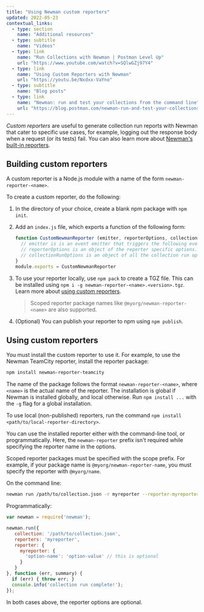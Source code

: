 ```yaml
---
title: "Using Newman custom reporters"
updated: 2022-05-23
contextual_links:
  - type: section
    name: "Additional resources"
  - type: subtitle
    name: "Videos"
  - type: link
    name: "Run Collections with Newman | Postman Level Up"
    url: "https://www.youtube.com/watch?v=SQlwGZj97Y4"
  - type: link
    name: "Using Custom Reporters with Newman"
    url: "https://youtu.be/Nxdxx-VaYno"
  - type: subtitle
    name: "Blog posts"
  - type: link
    name: "Newman: run and test your collections from the command line"
    url: "https://blog.postman.com/newman-run-and-test-your-collections-from-the-command-line/"
---
```


_Custom reporters_ are useful to generate collection run reports with Newman that cater to specific use cases, for example, logging out the response body when a request (or its tests) fail. You can also learn more about [Newman's built-in reporters](/docs/collections/using-newman-cli/newman-options/#reporters).

## Building custom reporters

A custom reporter is a Node.js module with a name of the form `newman-reporter-<name>`.

To create a custom reporter, do the following:

1. In the directory of your choice, create a blank npm package with `npm init`.

1. Add an `index.js` file, which exports a function of the following form:

    ```javascript
    function CustomNewmanReporter (emitter, reporterOptions, collectionRunOptions) {
      // emitter is is an event emitter that triggers the following events: https://github.com/postmanlabs/newman#newmanrunevents
      // reporterOptions is an object of the reporter specific options. The usage examples below have more details.
      // collectionRunOptions is an object of all the collection run options: https://github.com/postmanlabs/newman#newmanrunoptions-object--callback-function--run-eventemitter
    }
    module.exports = CustomNewmanReporter
    ```

1. To use your reporter locally, use `npm pack` to create a TGZ file. This can be installed using `npm i -g newman-reporter-<name>.<version>.tgz`. Learn more about [using custom reporters](#using-custom-reporters).

    > Scoped reporter package names like `@myorg/newman-reporter-<name>` are also supported.

1. (Optional) You can publish your reporter to npm using `npm publish`.

## Using custom reporters

You must install the custom reporter to use it. For example, to use the Newman TeamCity reporter, install the reporter package:

```bash
npm install newman-reporter-teamcity
```

The name of the package follows the format `newman-reporter-<name>`, where `<name>` is the actual name of the reporter. The installation is global if Newman is installed globally, and local otherwise. Run `npm install ...` with the `-g` flag for a global installation.

To use local (non-published) reporters, run the command `npm install <path/to/local-reporter-directory>`.

You can use the installed reporter either with the command-line tool, or programmatically. Here, the `newman-reporter` prefix isn't required while specifying the reporter name in the options.

Scoped reporter packages must be specified with the scope prefix. For example, if your package name is `@myorg/newman-reporter-name`, you must specify the reporter with `@myorg/name`.

On the command line:

```bash
newman run /path/to/collection.json -r myreporter --reporter-myreporter-<option-name> <option-value> # The option is optional
```

Programmatically:

```js
var newman = require('newman');

newman.run({
   collection: '/path/to/collection.json',
   reporters: 'myreporter',
   reporter: {
     myreporter: {
       'option-name': 'option-value' // this is optional
     }
   }
}, function (err, summary) {
  if (err) { throw err; }
  console.info('collection run complete!');
});
```

In both cases above, the reporter options are optional.
